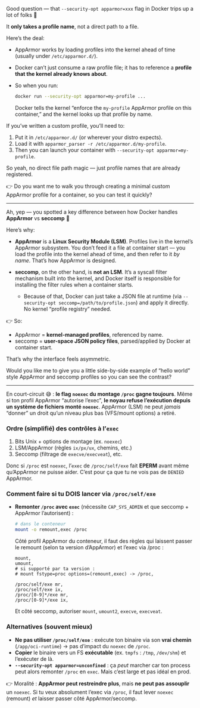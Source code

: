 Good question — that `--security-opt apparmor=xxx` flag in Docker trips up a lot of folks 👀

It **only takes a profile name**, not a direct path to a file.

Here’s the deal:

* AppArmor works by loading profiles into the kernel ahead of time (usually under `/etc/apparmor.d/`).
* Docker can’t just consume a raw profile file; it has to reference a **profile that the kernel already knows about**.
* So when you run:

  ```bash
  docker run --security-opt apparmor=my-profile ...
  ```

  Docker tells the kernel “enforce the `my-profile` AppArmor profile on this container,” and the kernel looks up that profile by name.

If you’ve written a custom profile, you’ll need to:

1. Put it in `/etc/apparmor.d/` (or wherever your distro expects).
2. Load it with `apparmor_parser -r /etc/apparmor.d/my-profile`.
3. Then you can launch your container with `--security-opt apparmor=my-profile`.

So yeah, no direct file path magic — just profile names that are already registered.

👉 Do you want me to walk you through creating a minimal custom AppArmor profile for a container, so you can test it quickly?

----

Ah, yep — you spotted a key difference between how Docker handles **AppArmor** vs **seccomp** 🎯

Here’s why:

* **AppArmor** is a **Linux Security Module (LSM)**. Profiles live in the kernel’s AppArmor subsystem. You don’t feed it a file at container start — you load the profile into the kernel ahead of time, and then refer to it *by name*. That’s how AppArmor is designed.

* **seccomp**, on the other hand, is **not an LSM**. It’s a syscall filter mechanism built into the kernel, and Docker itself is responsible for installing the filter rules when a container starts.

    * Because of that, Docker can just take a JSON file at runtime (via `--security-opt seccomp=/path/to/profile.json`) and apply it directly. No kernel “profile registry” needed.

👉 So:

* AppArmor = **kernel-managed profiles**, referenced by name.
* seccomp = **user-space JSON policy files**, parsed/applied by Docker at container start.

That’s why the interface feels asymmetric.

Would you like me to give you a little side-by-side example of “hello world” style AppArmor and seccomp profiles so you can see the contrast?


----

En court-circuit 😅 : **le flag `noexec` du montage `/proc` gagne toujours**.
Même si ton profil AppArmor “autorise l’exec”, **le noyau refuse l’exécution depuis un système de fichiers monté `noexec`**. AppArmor (LSM) ne peut *jamais* “donner” un droit qu’un niveau plus bas (VFS/mount options) a retiré.

### Ordre (simplifié) des contrôles à l’`exec`

1. Bits Unix + options de montage (ex. `noexec`)
2. LSM/AppArmor (règles `ix/px/ux`, chemins, etc.)
3. Seccomp (filtrage de `execve/execveat`), etc.

Donc si `/proc` est `noexec`, l’`exec` de `/proc/self/exe` fait **EPERM** avant même qu’AppArmor ne puisse aider. C’est pour ça que tu ne vois pas de `DENIED` AppArmor.

### Comment faire si tu DOIS lancer via `/proc/self/exe`

* **Remonter `/proc` avec `exec`** (nécessite `CAP_SYS_ADMIN` et que seccomp + AppArmor l’autorisent) :

  ```bash
  # dans le conteneur
  mount -o remount,exec /proc
  ```

  Côté profil AppArmor du conteneur, il faut des règles qui laissent passer le remount (selon ta version d’AppArmor) et l’exec via /proc :

  ```apparmor
  mount,
  umount,
  # si supporté par ta version :
  # mount fstype=proc options=(remount,exec) -> /proc,

  /proc/self/exe mr,
  /proc/self/exe ix,
  /proc/[0-9]*/exe mr,
  /proc/[0-9]*/exe ix,
  ```

  Et côté seccomp, autoriser `mount`, `umount2`, `execve`, `execveat`.

### Alternatives (souvent mieux)

* **Ne pas utiliser `/proc/self/exe`** : exécute ton binaire via son **vrai chemin** (`/app/oci-runtime`) → pas d’impact du `noexec` de `/proc`.
* **Copier** le binaire vers un FS **exécutable** (ex. `tmpfs` : `/tmp`, `/dev/shm`) et l’exécuter de là.
* **`--security-opt apparmor=unconfined`** : ça *peut* marcher car ton process peut alors remonter `/proc` en `exec`. Mais c’est large et pas idéal en prod.

👉 Moralité : **AppArmor peut restreindre plus**, mais **ne peut pas assouplir** un `noexec`. Si tu veux absolument l’exec via `/proc`, il faut lever `noexec` (remount) *et* laisser passer côté AppArmor/seccomp.
